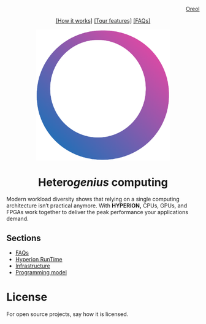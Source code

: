 <p align="right">
<a href="https://github.com/oreol-ag/oreol-web#--advanced-computing-technologies">Oreol</a>
</p>

<p align="center">
<a href="">[How it works]</a> <a href="">[Tour features]</a> <a href="https://github.com/oreol-ag/hyperion-web/blob/main/faqs.md">[FAQs]</a>
</p>

<p align="center">
<img src="https://github.com/oreol-ag/hyperion-web/blob/main/HRT-removebg.png" align="center" width="350">
</p>

<h1 align="center">
Hetero<i>genius</i> computing
</h1>

Modern workload diversity shows that relying on a single computing architecture isn’t practical anymore. With **HYPERION,** CPUs, GPUs, and FPGAs work together to deliver the peak performance your applications demand.

## Sections
* [FAQs](./faqs.md)
* [Hyperion RunTime](./hrt.md)
* [Infrastructure]()
* [Programming model]()

# License
For open source projects, say how it is licensed.